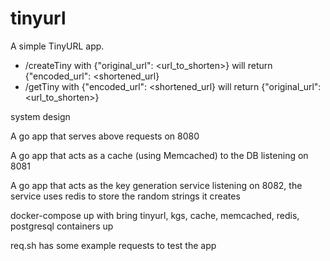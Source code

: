 # tinyurl
A simple TinyURL app.

* /createTiny with {"original_url": <url_to_shorten>} will return {"encoded_url": <shortened_url}
* /getTiny with {"encoded_url": <shortened_url} will return {"original_url": <url_to_shorten>}

system design

A go app that serves above requests on 8080

A go app that acts as a cache (using Memcached) to the DB listening on 8081

A go app that acts as the key generation service listening on 8082, the service uses redis to store the random strings it creates

docker-compose up with bring tinyurl, kgs, cache, memcached, redis, postgresql containers up

req.sh has some example requests to test the app
